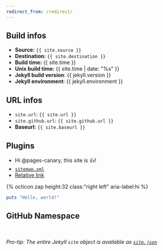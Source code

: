 ```yaml
---
redirect_from: /redirect/
---
```


## Build infos

* **Source:** `{{ site.source }}`
* **Destination:** `{{ site.destination }}`
* **Build time:** {{ site.time }}
* **Unix build time:** {{ site.time | date: "%s" }}
* **Jekyll build version**: {{ jekyll.version }}
* **Jekyll environment**: {{ jekyll.environment }}

## URL infos

* `site.url`: `{{ site.url }}` 
* `site.github.url`: `{{ site.github.url }}` 
* **Baseurl:** `{{ site.baseurl }}`

## Plugins

* Hi @pages-canary, this site is :+1:!
* [`sitemap.xml`](sitemap.xml)
* [Relative link](another-page.md)

{% octicon zap height:32 class:"right left" aria-label:hi %}

```ruby
puts "Hello, world!"
```

## GitHub Namespace

<div id="output">&nbsp;</div>

*Pro-tip: The entire Jekyll `site` object is available as [`site.json`](site.json)*

<script>
